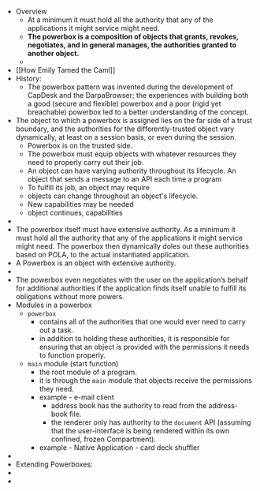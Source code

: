 - Overview
	- At a minimum it must hold all the authority that any of the applications it might service might need.
	- **The powerbox is a composition of objects that grants, revokes, negotiates, and in general manages, the authorities granted to another object.**
	-
- [[How Emily Tamed the Caml]]
- History:
	- The powerbox pattern was invented during the development of CapDesk and the DarpaBrowser; the experiences with building both a good (secure and flexible) powerbox and a poor (rigid yet breachable) powerbox led to a better understanding of the concept.
- The object to which a powerbox is assigned lies on the far side of a trust boundary, and the authorities for the differently-trusted object vary dynamically, at least on a session basis, or even during the session.
	- Powerbox is on the trusted side.
	- The powerbox must equip objects with whatever resources they need to properly carry out their job.
	- An object can have varying authority throughout its lifecycle. An object that sends a message to an API each time a program
	- To fulfill its job, an object may require
	- objects can change throughout an object's lifecycle.
	- New capabilities may be needed
	- object continues, capabilities
-
- The powerbox itself must have extensive authority. As a minimum it must hold all the authority that any of the applications it might service might need. The powerbox then dynamically doles out these authorities based on POLA, to the actual instantiated application.
- A Powerbox is an object with extensive authority.
-
- The powerbox even negotiates with the user on the application’s behalf for additional authorities if the application finds itself unable to fulfill its obligations without more powers.
- Modules in a powerbox
	- `powerbox`
		- contains all of the authorities that one would ever need to carry out a task.
		- in addition to holding these authorities, it is responsible for ensuring that an object is provided with the permissions it needs to function properly.
	- `main` module (start function)
		- the root module of a program.
		- it is through the `main` module that objects receive the permissions they need.
		- example - e-mail client
			- address book has the authority to read from the address-book file.
			- the renderer only has authority to the `document` API (assuming that the user-interface is being rendered within its own confined, frozen Compartment).
		- example - Native Application - card deck shuffler
-
- Extending Powerboxes:
-
-